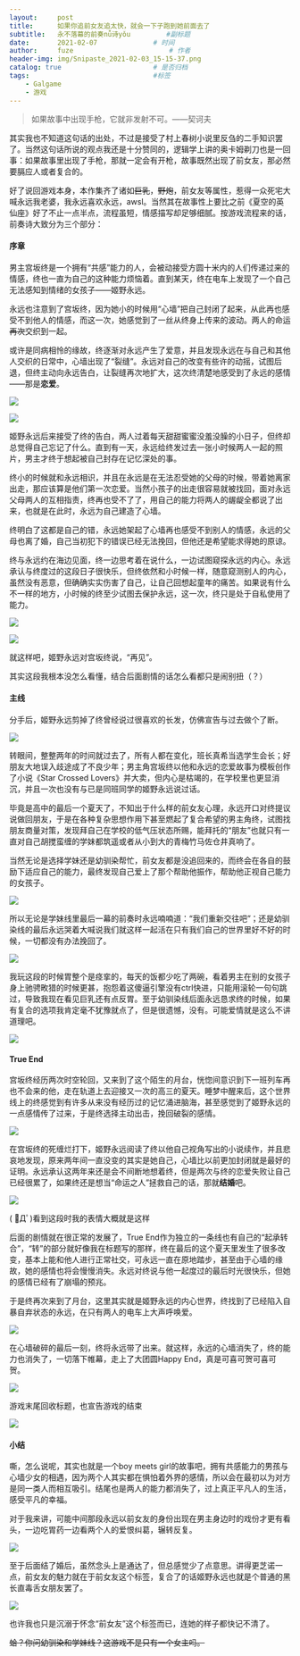 ```yaml
---
layout:     post   				    
title:      如果你追前女友追太快，就会一下子跑到她前面去了
subtitle:   永不落幕的前奏nǚ诗yǒu         #副标题
date:       2021-02-07 				# 时间
author:     fuze 						# 作者
header-img: img/Snipaste_2021-02-03_15-15-37.png
catalog: true 						# 是否归档
tags:								#标签
    - Galgame
    - 游戏
---
```


>如果故事中出现手枪，它就非发射不可。——契诃夫

其实我也不知道这句话的出处，不过是接受了村上春树小说里反刍的二手知识罢了。当然这句话所说的观点我还是十分赞同的，逻辑学上讲的奥卡姆剃刀也是一回事：如果故事里出现了手枪，那就一定会有开枪，故事既然出现了前女友，那必然要膈应人或者复合的。

好了说回游戏本身，本作集齐了诸如~~巨乳~~，~~野炮~~，前女友等属性，惹得一众死宅大喊永远我老婆，我永远喜欢永远，awsl。当然其在故事性上要比之前《夏空的英仙座》好了不止一点半点，流程虽短，情感描写却足够细腻。按游戏流程来的话，前奏诗大致分为三个部分：

#### 序章

男主宫坂终是一个拥有“共感”能力的人，会被动接受方圆十米内的人们传递过来的情感，终也一直为自己的这种能力烦恼着。直到某天，终在电车上发现了一个自己无法感知到情绪的女孩子——姬野永远。

永远也注意到了宫坂终，因为她小的时候用“心墙”把自己封闭了起来，从此再也感受不到他人的情感，而这一次，她感觉到了一丝从终身上传来的波动。两人的命运~~再次~~交织到一起。

或许是同病相怜的缘故，终逐渐对永远产生了爱意，并且发现永远在与自己和其他人交织的日常中，心墙出现了“裂缝”。永远对自己的改变有些许的动摇，试图后退，但终主动向永远告白，让裂缝再次地扩大，这次终清楚地感受到了永远的感情——那是**恋爱**。

![](https://raw.githubusercontent.com/NoordZeedebuTirpitz/pic/master/Snipaste_2021-01-30_15-29-45.png)

![](https://raw.githubusercontent.com/NoordZeedebuTirpitz/pic/master/Snipaste_2021-01-30_15-29-52.png)

姬野永远后来接受了终的告白，两人过着每天甜甜蜜蜜没羞没臊的小日子，但终却总觉得自己忘记了什么。直到有一天，永远给终发过去一张小时候两人一起的照片，男主才终于想起被自己封存在记忆深处的事。

终小的时候就和永远相识，并且在永远是在无法忍受她的父母的时候，带着她离家出走，那应该算是他们第一次恋爱。当然小孩子的出走很容易就被找回，面对永远父母两人的互相指责，终再也受不了了，用自己的能力将两人的龌龊全都说了出来，也就是在此时，永远为自己建造了心墙。

终明白了这都是自己的错，永远她架起了心墙再也感受不到别人的情感，永远的父母也离了婚，自己当初犯下的错误已经无法挽回，但他还是希望能求得她的原谅。

终与永远约在海边见面，终一边思考着在说什么，一边试图窥探永远的内心。永远承认与终度过的这段日子很快乐，但终依然和小时候一样，随意窥测别人的内心，虽然没有恶意，但确确实实伤害了自己，让自己回想起童年的痛苦。如果说有什么不一样的地方，小时候的终至少试图去保护永远，这一次，终只是处于自私使用了能力。

![](https://raw.githubusercontent.com/NoordZeedebuTirpitz/pic/master/Snipaste_2021-01-31_16-05-07.png)

![](https://raw.githubusercontent.com/NoordZeedebuTirpitz/pic/master/Snipaste_2021-01-31_16-05-14.png)

就这样吧，姬野永远对宫坂终说，“再见”。

其实这段我根本没怎么看懂，结合后面剧情的话怎么看都只是闹别扭（？）

#### 主线

分手后，姬野永远剪掉了终曾经说过很喜欢的长发，仿佛宣告与过去做个了断。

![](https://raw.githubusercontent.com/NoordZeedebuTirpitz/pic/master/Snipaste_2021-01-31_16-07-45.png)

转眼间，整整两年的时间就过去了，所有人都在变化，班长真希当选学生会长；好朋友大地误入歧途成了不良少年；男主角宫坂终以他和永远的恋爱故事为模板创作了小说《Star Crossed Lovers》并大卖，但内心是枯竭的，在学校里也更显消沉，并且一次也没有与已是同班同学的姬野永远说过话。

毕竟是高中的最后一个夏天了，不知出于什么样的前女友心理，永远开口对终提议说做回朋友，于是在各种复杂思想作用下甚至燃起了复合希望的男主角终，试图找朋友商量对策，发现拜自己在学校的低气压状态所赐，能拜托的“朋友”也就只有一直对自己胡搅蛮缠的学妹都筑遥或者从小到大的青梅竹马佐仓井真响了。

当然无论是选择学妹还是幼驯染帮忙，前女友都是没追回来的，而终会在各自的鼓励下适应自己的能力，最终发现自己爱上了那个帮助他振作，帮助他正视自己能力的女孩子。

![](https://raw.githubusercontent.com/NoordZeedebuTirpitz/pic/master/Snipaste_2021-02-02_11-13-16.png)

所以无论是学妹线里最后一幕的前奏时永远喃喃道：“我们重新交往吧”；还是幼驯染线的最后永远哭着大喊说我们就这样一起活在只有我们自己的世界里好不好的时候，一切都没有办法挽回了。

![](https://raw.githubusercontent.com/NoordZeedebuTirpitz/pic/master/Snipaste_2021-02-06_11-12-56.png)

我玩这段的时候胃整个是痉挛的，每天的饭都少吃了两碗，看着男主在别的女孩子身上驰骋畋猎的时候更甚，抱怨着这傻逼引擎没有ctrl快进，只能用滚轮一句句跳过，导致我现在看见巨乳还有点反胃。至于幼驯染线后面永远恳求终的时候，如果有复合的选项我肯定毫不犹豫就点了，但是很遗憾，没有。可能爱情就是这么不讲道理吧。

![](https://raw.githubusercontent.com/NoordZeedebuTirpitz/pic/master/Snipaste_2021-02-06_11-11-41.png)

#### True End

宫坂终经历两次时空轮回，又来到了这个陌生的月台，恍惚间意识到下一班列车再也不会来的他，走在轨道上去迎接又一次的高三的夏天。睡梦中醒来后，这个世界线上的终感觉到有许多从来没有经历过的记忆涌进脑海，甚至感觉到了姬野永远的一点感情传了过来，于是终选择主动出击，挽回破裂的感情。

![](https://raw.githubusercontent.com/NoordZeedebuTirpitz/pic/master/Snipaste_2021-02-06_11-42-51.png)

在宫坂终的死缠烂打下，姬野永远阅读了终以他自己视角写出的小说续作，并且悲哀地发现，原来两年间一直没变的其实是她自己，心墙比以前更加封闭就是最好的证明。永远承认这两年来还是会不间断地想着终，但是两次与终的恋爱失败让自己已经很累了，如果终还是想当“命运之人”拯救自己的话，那就**结婚**吧。

![](https://raw.githubusercontent.com/NoordZeedebuTirpitz/pic/master/Snipaste_2021-02-06_14-48-14.png)

( ﾟДﾟ)看到这段时我的表情大概就是这样

后面的剧情就在很正常的发展了，True End作为独立的一条线也有自己的“起承转合”，“转”的部分就好像我在标题写的那样，终在最后的这个夏天里发生了很多改变，基本上能和他人进行正常社交，可永远一直在原地踏步，甚至由于心墙的缘故，她的感情也将会慢慢消失。永远对终说与他一起度过的最后时光很快乐，但她的感情已经有了崩塌的预兆。

于是终再次来到了月台，这里其实就是姬野永远的内心世界，终找到了已经陷入自暴自弃状态的永远，在只有两人的电车上大声呼唤爱。

![](https://raw.githubusercontent.com/NoordZeedebuTirpitz/pic/master/Snipaste_2021-02-06_16-35-14.png)

在心墙破碎的最后一刻，终将永远带了出来。就这样，永远的心墙消失了，终的能力也消失了，一切落下帷幕，走上了大团圆Happy End，真是可喜可贺可喜可贺。

![](https://raw.githubusercontent.com/NoordZeedebuTirpitz/pic/master/Snipaste_2021-02-06_16-45-37.png)

游戏末尾回收标题，也宣告游戏的结束

![](https://raw.githubusercontent.com/NoordZeedebuTirpitz/pic/master/exgirlfriend.png)

#### 小结

嘶，怎么说呢，其实也就是一个boy meets girl的故事吧，拥有共感能力的男孩与心墙少女的相遇，因为两个人其实都在惧怕着外界的感情，所以会在最初以为对方是同一类人而相互吸引。结尾也是两人的能力都消失了，过上真正平凡人的生活，感受平凡的幸福。

对于我来讲，可能中间那段永远以前女友的身份出现在男主身边时的戏份才更有看头，一边吃胃药一边看两个人的爱恨纠葛，辗转反复。

![](https://raw.githubusercontent.com/NoordZeedebuTirpitz/pic/master/Snipaste_2021-02-06_11-14-51.png)

至于后面结了婚后，虽然念头上是通达了，但总感觉少了点意思。讲得更芝诺一点，前女友的魅力就在于前女友这个标签，复合了的话姬野永远也就是个普通的黑长直毒舌女朋友罢了。

![](https://raw.githubusercontent.com/NoordZeedebuTirpitz/pic/master/Snipaste_2021-01-30_11-30-15.png)

也许我也只是沉溺于怀念“前女友”这个标签而已，连她的样子都快记不清了。

~~蛤？你问幼驯染和学妹线？这游戏不是只有一个女主吗。~~
